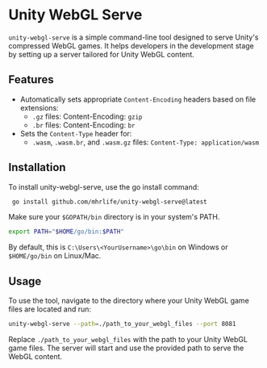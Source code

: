# Unity WebGL Serve
`unity-webgl-serve` is a simple command-line tool designed to serve Unity's compressed WebGL games. It helps developers in the development stage by setting up a server tailored for Unity WebGL content.
## Features
- Automatically sets appropriate `Content-Encoding` headers based on file extensions:
  - `.gz` files: Content-Encoding: `gzip`
  - `.br` files: Content-Encoding: `br`
- Sets the `Content-Type` header for:
  - `.wasm`, `.wasm.br`, and `.wasm.gz` files: `Content-Type: application/wasm`
## Installation
To install unity-webgl-serve, use the go install command:
```bash
 go install github.com/mhrlife/unity-webgl-serve@latest
```
Make sure your `$GOPATH/bin` directory is in your system's PATH.
```bash
export PATH="$HOME/go/bin:$PATH"
```
By default, this is `C:\Users\<YourUsername>\go\bin` on Windows or `$HOME/go/bin` on Linux/Mac.
## Usage
To use the tool, navigate to the directory where your Unity WebGL game files are located and run:
```bash
unity-webgl-serve --path=./path_to_your_webgl_files --port 8081
```
Replace `./path_to_your_webgl_files` with the path to your Unity WebGL game files. The server will start and use the provided path to serve the WebGL content.









